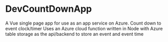 # DevCountDownApp
A Vue single page app for use as an app service on Azure.
Count down to event clock/timer
Uses an Azure cloud function written in Node with Azure table storage as the api/backend to store an event and event time
